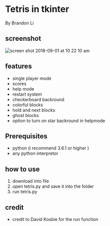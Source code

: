 Tetris in tkinter 
======
By Brandon Li
## screenshot

![screen shot 2018-09-01 at 10 22 10 am](https://user-images.githubusercontent.com/42391580/44947863-f630db80-add0-11e8-91f3-b5528c7d0e20.png)

## features
- single player mode
- scores
- help mode
- restart system
- checkerboard backround
- colorful blocks
- hold and next blocks
- ghost blocks
- option to turn on star backround in helpmode

## Prerequisites
- python (i recommend 3.6.1 or higher )
- any python interpretor

## how to use
1. download into file
2. open tetris.py and save it into the folder 
3. run tetris.py
## credit
- credit to David Kosbie for the run function
